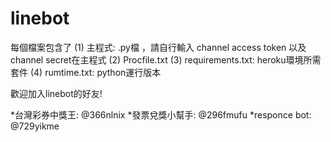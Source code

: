 # linebot
每個檔案包含了
(1) 主程式: .py檔 ，請自行輸入 channel access token 以及 channel secret在主程式
(2) Procfile.txt
(3) requirements.txt: heroku環境所需套件
(4) rumtime.txt: python運行版本

歡迎加入linebot的好友!

*台灣彩券中獎王: @366nlnix
*發票兌獎小幫手: @296fmufu
*responce bot: @729yikme

